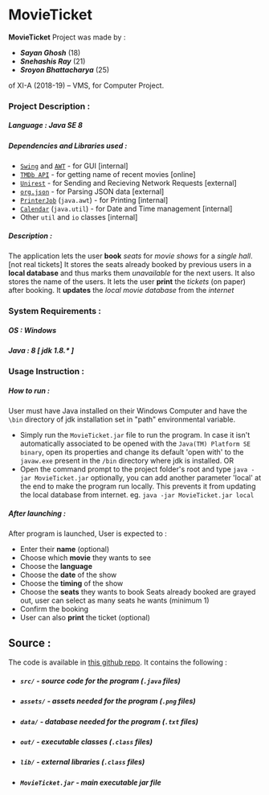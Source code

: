 # MovieTicket
 **MovieTicket** Project was made by :

* ***Sayan Ghosh*** (18)
* ***Snehashis Ray*** (21)
* ***Sroyon Bhattacharya*** (25)

of XI-A (2018-19) – VMS, for Computer Project.

### Project Description :
##### Language : Java SE 8
##### Dependencies and Libraries used :
* [`Swing`][Swing] and [`AWT`][AWT] - for GUI [internal]
* [`TMDb API`][tmdb] - for getting name of recent movies [online]
* [`Unirest`][unirest] - for Sending and Recieving Network Requests [external]
* [`org.json`][org.json] - for Parsing JSON data [external]
* [`PrinterJob`][PrinterJob] (`java.awt`) - for Printing [internal]
* [`Calendar`][Calendar] (`java.util`) - for Date and Time management [internal]
* Other `util` and `io` classes [internal]

##### Description :
The application lets the user **book** *seats* for *movie shows* for a *single hall*. [not real tickets]
It stores the seats already booked by previous users in a **local database** and thus marks them *unavailable* for the next users. It also stores the name of the users.
It lets the user **print** the *tickets* (on paper) after booking.
It **updates** the *local movie database* from the *internet*
### System Requirements :
##### OS : Windows
##### Java : 8 [ jdk 1.8.* ]
### Usage Instruction :
##### How to run :
User must have Java installed on their Windows Computer and have the `\bin` directory of jdk installation set in "path" environmental variable.
* Simply run the `MovieTicket.jar` file to run the program.
In case it isn't automatically associated to be opened with the `Java(TM) Platform SE binary`, open its properties and change its default 'open with' to the `javaw.exe` present in the `/bin` directory where jdk is installed.
OR
* Open the command prompt to the project folder's root and type `java -jar MovieTicket.jar`
optionally, you can add another parameter 'local' at the end to make the program run locally. This prevents it from updating the local database from internet. eg. `java -jar MovieTicket.jar local`
##### After launching :
After program is launched, User is expected to :
* Enter their **name** (optional)
* Choose which **movie** they wants to see
* Choose the **language**
* Choose the **date** of the show
* Choose the **timing** of the show
* Choose the **seats** they wants to book
Seats already booked are grayed out, user can select as many seats he wants (minimum 1)
* Confirm the booking
* User can also **print** the ticket (optional)
## Source :
The code is available in [this github repo][Repo].
It contains the following :
* ##### `src/`  - source code for the program (`.java` files)
* ##### `assets/`  - assets needed for the program (`.png` files)
* ##### `data/`  - database needed for the program (`.txt` files)
* ##### `out/`  - executable classes (`.class` files)
* ##### `lib/`  - external libraries (`.class` files)
* ##### `MovieTicket.jar`  - main executable jar file

[tmdb]: https://www.themoviedb.org/documentation/api "TMDb API Documentation"
[unirest]: http://unirest.io/java.html "Unirest Website"
[org.json]: https://mvnrepository.com/artifact/org.json/json "org.json repository"
[PrinterJob]: https://docs.oracle.com/javase/7/docs/api/java/awt/print/PrinterJob.html "PrinterJob Documentation"
[Calendar]: https://docs.oracle.com/javase/7/docs/api/java/util/Calendar.html "Calender Documentation"
[Swing]: https://docs.oracle.com/javase/7/docs/api/javax/swing/package-summary.html "Swing Documentation"
[AWT]: https://docs.oracle.com/javase/7/docs/api/java/awt/package-summary.html "AWT Documentation"
[Repo]: https://github.com/sayan01/MovieTicket "Movie Ticket Github Repository"